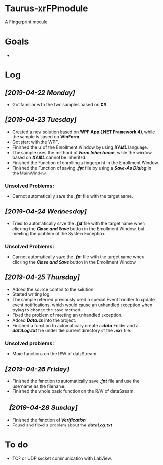 # Taurus-xrFPmodule
A Fingerprint module
# Goals
- 
# Log
## *[2019-04-22 Monday]*
- Got familiar with the two samples based on **C#**.
## *[2019-04-23 Tuesday]*
- Created a new solution based on **WPF App (.NET Framework 4)**, while the sample is based on **WinForm**.
- Got start with the WPF.
- Finished the ui of the Enrollment Window by using ***XAML*** language.
- The sample uses the methord of ***Form Inheritance***, while the window based on ***XAML*** cannot be inherited.
- Finished the Function of enrolling a fingerprint in the Enrollment Window.
- Finished the Function of saving ***.fpt*** file by using a ***Save-As Dialog*** in the MainWindow.
### Unsolved Problems:
- Cannot automatically save the ***.fpt*** file with the target name.
## *[2019-04-24 Wednesday]*
- Tried to automatically save the ***.fpt*** file with the target name when clicking the ***Close and Save*** button in the Enrollment Window, but meeting the problem of the System Exception.
### Unsolved Problems:
- Cannot automatically save the ***.fpt*** file with the target name when clicking the ***Close and Save*** button in the Enrollment Window
## *[2019-04-25 Thursday]*
- Added the source control to the solution.
- Started writing log.
- The sample referred previously used a special Event handler to update event notifications, which would cause an unhandled exception when trying to change the save method.
- Fixed the problem of meeting an unhandled exception.
- Added ***Data.cs*** into the project.
- Finished a function to automatically create a ***data*** Folder and a ***dataLog.txt*** file under the current directory of the ***.exe*** file.
### Unsolved problems:
- More functions on the R/W of dataStream.
## *[2019-04-26 Friday]*
- Finished the function to automatically save ***.fpt*** file and use the username as the filename.
- Finished the whole basic function on the R/W of dataStream.
## *【2019-04-28 Sunday]*
- Finished the function of ***Verification***
- Found and fixed a problem about the ***dataLog.txt***
# To do
- TCP or UDP socket communication with LabView.